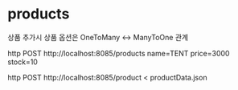 # products
상품 추가시 상품 옵션은 OneToMany <-> ManyToOne 관계  

    
http POST http://localhost:8085/products name=TENT price=3000 stock=10

http POST http://localhost:8085/product < productData.json 
